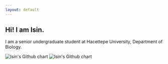 ```yaml
---
layout: default
---
```


## Hi! I am Isin.

<!--<img class="profile-picture" src="sherlock.jpg">-->

I am a senior undergraduate student at Hacettepe University, Department of Biology. 


<img src="http://ghchart.rshah.org/isinaltinkaya" alt="Isin's Github chart" />
<img src="https://github.com/users/isinaltinkaya/contributions" alt="Isin's Github chart" />
